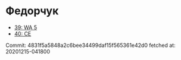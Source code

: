# Федорчук
- [39: WA 5](39.md)
- [40: CE](40.md)

Commit: 4831f5a5848a2c6bee34499daf15f565361e42d0
 fetched at: 20201215-041800
